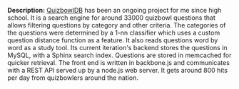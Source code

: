 **Description:** [QuizbowlDB](http://www.quizbowldb.com) has been an ongoing project for me since high school. It is a search engine for around 33000 quizbowl questions that allows filtering questions by category and other criteria. The categories of the questions were determined by a 1-nn classifier which uses a custom question distance function as a feature. It also reads questions word by word as a study tool. Its current iteration's backend stores the questions in MySQL, with a Sphinx search index. Questions are stored in memcached for quicker retrieval. The front end is written in backbone.js and communicates with a REST API served up by a node.js web server. It gets around 800 hits per day from quizbowlers around the nation.
